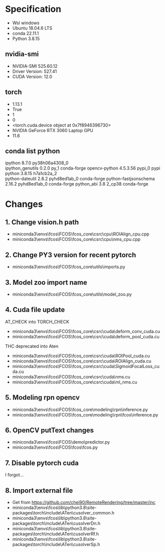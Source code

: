 # Specification

- Wsl windows
- Ubuntu 18.04.6 LTS
- conda 22.11.1
- Python 3.8.15

## nvidia-smi
- NVIDIA-SMI 525.60.12
- Driver Version: 527.41
- CUDA Version: 12.0

## torch
- 1.13.1
- True
- 1
- 0
- <torch.cuda.device object at 0x7f8946396730>
- NVIDIA GeForce RTX 3060 Laptop GPU
- 11.6

## conda list python
ipython                   8.7.0            py38h06a4308_0  
ipython_genutils          0.2.0                      py_1    conda-forge
opencv-python             4.5.3.56                 pypi_0    pypi
python                    3.8.15               h7a1cb2a_2  
python-dateutil           2.8.2              pyhd8ed1ab_0    conda-forge
python-fastjsonschema     2.16.2             pyhd8ed1ab_0    conda-forge
python_abi                3.8                      2_cp38    conda-forge

# Changes

## 1. Change vision.h path

- miniconda3\envs\fcos\FCOS\fcos_core\csrc\cpu\ROIAlign_cpu.cpp
- miniconda3\envs\fcos\FCOS\fcos_core\csrc\cpu\nms_cpu.cpp

## 2. Change PY3 version for recent pytorch

- miniconda3\envs\fcos\FCOS\fcos_core\utils\imports.py

## 3. Model zoo import name

- miniconda3\envs\fcos\FCOS\fcos_core\utils\model_zoo.py

## 4. Cuda file update

AT_CHECK into TORCH_CHECK
- miniconda3\envs\fcos\FCOS\fcos_core\csrc\cuda\deform_conv_cuda.cu
- miniconda3\envs\fcos\FCOS\fcos_core\csrc\cuda\deform_pool_cuda.cu

THC deprecated into Aten
- miniconda3\envs\fcos\FCOS\fcos_core\csrc\cuda\ROIPool_cuda.cu
- miniconda3\envs\fcos\FCOS\fcos_core\csrc\cuda\ROIAlign_cuda.cu
- miniconda3\envs\fcos\FCOS\fcos_core\csrc\cuda\SigmoidFocalLoss_cuda.cu
- miniconda3\envs\fcos\FCOS\fcos_core\csrc\cuda\nms.cu
- miniconda3\envs\fcos\FCOS\fcos_core\csrc\cuda\ml_nms.cu

## 5. Modeling rpn opencv

- miniconda3\envs\fcos\FCOS\fcos_core\modeling\rpn\inference.py
- miniconda3\envs\fcos\FCOS\fcos_core\modeling\rpn\fcos\inference.py

## 6. OpenCV putText changes

- miniconda3\envs\fcos\FCOS\demo\predictor.py
- miniconda3\envs\fcos\FCOS\fcos\fcos.py

## 7. Disable pytorch cuda 

I forgot...

## 8. Import external file

- Get from https://github.com/chei90/RemoteRendering/tree/master/inc
- miniconda3\envs\fcos\lib\python3.8\site-packages\torch\include\ATen\cusolver_common.h
- miniconda3\envs\fcos\lib\python3.8\site-packages\torch\include\ATen\cusolverDn.h
- miniconda3\envs\fcos\lib\python3.8\site-packages\torch\include\ATen\cusolverRf.h
- miniconda3\envs\fcos\lib\python3.8\site-packages\torch\include\ATen\cusolverSp.h